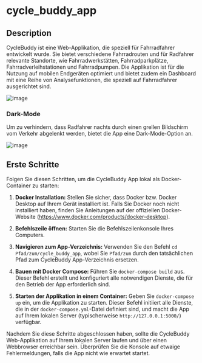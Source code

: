 # cycle_buddy_app

## Description
CycleBuddy ist eine Web-Applikation, die speziell für Fahrradfahrer entwickelt wurde. Sie bietet verschiedene Fahrradrouten und für Radfahrer relevante Standorte, wie Fahrradwerkstätten, Fahrradparkplätze, Fahrradverleihstationen und Fahrradpumpen. Die Applikation ist für die Nutzung auf mobilen Endgeräten optimiert und bietet zudem ein Dashboard mit eine Reihe von Analysefunktionen, die speziell auf Fahrradfahrer ausgerichtet sind.

![image](https://github.com/slinusc/cycle_buddy_app/assets/94235012/f0e0bcbe-11d5-4922-a0c3-8075c1caf667)

### Dark-Mode
Um zu verhindern, dass Radfahrer nachts durch einen grellen Bildschirm vom Verkehr abgelenkt werden, bietet die App eine Dark-Mode-Option an.

![image](https://github.com/slinusc/cycle_buddy_app/assets/94235012/7b73e8ed-23c7-4d8b-b966-69e8cc09c607)


## Erste Schritte
Folgen Sie diesen Schritten, um die CycleBuddy App lokal als Docker-Container zu starten:

1. **Docker Installation:** Stellen Sie sicher, dass Docker bzw. Docker Desktop auf Ihrem Gerät installiert ist. Falls Sie Docker noch nicht installiert haben, finden Sie Anleitungen auf der offiziellen Docker-Website (https://www.docker.com/products/docker-desktop).

2. **Befehlszeile öffnen:** Starten Sie die Befehlszeilenkonsole Ihres Computers.

3. **Navigieren zum App-Verzeichnis:** Verwenden Sie den Befehl `cd Pfad/zum/cycle_buddy_app`, wobei Sie `Pfad/zum` durch den tatsächlichen Pfad zum CycleBuddy App-Verzeichnis ersetzen.

4. **Bauen mit Docker Compose:** Führen Sie `docker-compose build` aus. Dieser Befehl erstellt und konfiguriert alle notwendigen Dienste, die für den Betrieb der App erforderlich sind.

5. **Starten der Applikation in einem Container:** Geben Sie `docker-compose up` ein, um die Applikation zu starten. Dieser Befehl initiiert alle Dienste, die in der `docker-compose.yml`-Datei definiert sind, und macht die App auf Ihrem lokalen Server (typischerweise `http://127.0.0.1:5000/`) verfügbar.

Nachdem Sie diese Schritte abgeschlossen haben, sollte die CycleBuddy Web-Applikation auf Ihrem lokalen Server laufen und über einen Webbrowser erreichbar sein. Überprüfen Sie die Konsole auf etwaige Fehlermeldungen, falls die App nicht wie erwartet startet.
